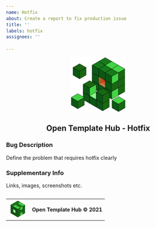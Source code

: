 ```yaml
---
name: Hotfix
about: Create a report to fix production issue
title: ''
labels: hotfix
assignees: ''

---
```


<p align="center"><a href="https://opentemplatehub.com"><img src="https://raw.githubusercontent.com/open-template-hub/open-template-hub.github.io/master/assets/logo/brand-logo-broken-red-alert.gif" alt="Logo" width=150></a></p>
<h2 align="center">Open Template Hub - Hotfix</h2>

### Bug Description

Define the problem that requires hotfix clearly

### Supplementary Info

Links, images, screenshots etc.




<table align="right"><tr><td><a href="https://opentemplatehub.com"><img src="https://raw.githubusercontent.com/open-template-hub/open-template-hub.github.io/master/assets/logo/brand-logo.png" width="50px" alt="oth"/></a></td><td><b>Open Template Hub © 2021</b></td></tr></table>
